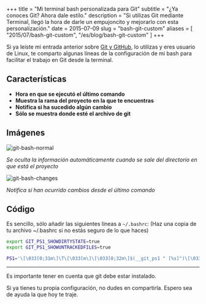 +++
title =      "Mi terminal bash personalizada para Git"
subtitle =   "¿Ya conoces Git? Ahora dale estilo."
description = "Si utilizas Git mediante Terminal, llegó la hora de darle un empujoncito y mejorarlo con esta personalización."
date =       2015-07-09 
slug = "bash-git-custom"
aliases = [
	"2015/07/bash-git-custom",
	"/es/blog/bash-git-custom"
]
+++

Si ya leíste mi entrada anterior sobre [Git y GitHub](/2015/07/git-github/), lo utilizas y eres usuario de Linux, te comparto algunas líneas de la configuración de mi bash para facilitar el trabajo en Git desde la terminal.
<!-- more -->

## Características
- **Hora en que se ejecutó el último comando**
- **Muestra la rama del proyecto en la que te encuentras**
- **Notifica si ha sucedido algún cambio**
- **Sólo se muestra donde esté el archivo de git**

## Imágenes
![git-bash-normal](/img/2015/07/git-bash-normal.png)

*Se oculta la información automáticamente cuando se sale del directorio en que está el proyecto*

![git-bash-changes](/img/2015/07/git-bash-changes.png)

*Notifica si han ocurrido cambios desde el último comando*

## Código
Es sencillo, sólo añadir las siguientes líneas a `~/.bashrc`:
(Haz una copia de tu archivo ~/.bashrc si no estás seguro de lo que haces)

```bash
export GIT_PS1_SHOWDIRTYSTATE=true
export GIT_PS1_SHOWUNTRACKEDFILES=true

PS1='\[\033[0;31m\]\T\[\033[m\]\[\033[0;32m\]$(__git_ps1 " [%s]")\[\033[m\] \[\033[0;34m\]\u\[\033[0;32m\] ~\$ \[\033[m\]'
```

- - - -

Es importante tener en cuenta que git debe estar instalado.

Si ya tienes tu propia configuración, no dudes en compartirla. Espero sea de ayuda la que hoy te traje.
